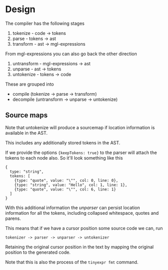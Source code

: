 # Design
The compiler has the following stages

 1. tokenize - code -> tokens
 2. parse - tokens -> ast
 3. transform - ast -> mgl-expressions

From mgl-expressions you can also go back the other direction

 1. untransform - mgl-expressions -> ast
 2. unparse - ast -> tokens
 3. untokenize - tokens -> code

These are grouped into

 - compile (tokenize -> parse -> transform)
 - decompile (untransform -> unparse -> untokenize)


## Source maps
Note that untokenize will produce a sourcemap if location information is available in the AST.

This includes any additionally stored tokens in the AST.

If we provide the options `{keepTokens: true}` to the parser will attach the tokens to each node also. So it'll look something like this

```
{
  type: "string",
  tokens: [
    {type: "quote", value: "\"", col: 0, line: 0},
    {type: "string", value: "Hello", col: 1, line: 1},
    {type: "quote", value: "\"", col: 6, line: 1}
  ]
}
```

With this additional information the _unparser_ can persist location information for all the tokens, including collapsed whitespace, quotes and parens.

This means that if we have a cursor position some source code we can, run

```
tokenizer -> parser -> unparser -> untokenizer
```

Retaining the original cursor position in the text by mapping the original position to the generated code.

Note that this is also the process of the `tinyexpr fmt` command.

